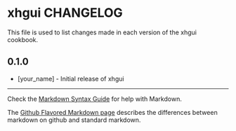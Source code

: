 xhgui CHANGELOG
===============

This file is used to list changes made in each version of the xhgui cookbook.

0.1.0
-----
- [your_name] - Initial release of xhgui

- - -
Check the [Markdown Syntax Guide](http://daringfireball.net/projects/markdown/syntax) for help with Markdown.

The [Github Flavored Markdown page](http://github.github.com/github-flavored-markdown/) describes the differences between markdown on github and standard markdown.
